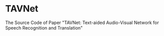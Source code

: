 # TAVNet
The Source Code of Paper "TAVNet: Text-aided Audio-Visual Network for Speech Recognition and Translation"

